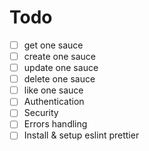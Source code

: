 # Todo

- [ ] get one sauce
- [ ] create one sauce
- [ ] update one sauce
- [ ] delete one sauce
- [ ] like one sauce
- [ ] Authentication
- [ ] Security
- [ ] Errors handling
- [ ] Install & setup eslint prettier
